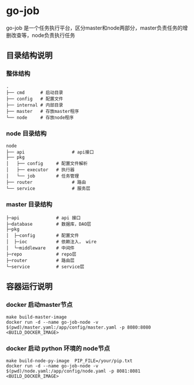 # go-job

go-job 是一个任务执行平台，区分master和node两部分，master负责任务的增删改查等，node负责执行任务

## 目录结构说明

### 整体结构

```shell
.
├── cmd      # 启动目录
├── config   # 配置文件
├── internal # 内部目录
├── master   # 存放master程序
└── node     # 存放node程序
```

### node 目录结构

```shell
node
├── api                  # api接口
├── pkg                
│   ├── config     # 配置文件解析
│   ├── executor   # 执行器
│   └── job        # 任务管理
├── router               # 路由
└── service              # 服务层
```

### master 目录结构

```shell
├─api              # api 接口
├─database         # 数据库，DAO层
├─pkg 
│  ├─config        # 配置文件
│  ├─ioc           # 依赖注入， wire
│  └─middleware    # 中间件
├─repo             # repo层
├─router           # 路由层
└─service          # service层
```

## 容器运行说明

### docker 启动master节点

```shell
make build-master-image
docker run -d --name go-job-node -v $(pwd)/master.yaml:/app/config/master.yaml -p 8080:8080 <BUILD_DOCKER_IMAGE>
```

### docker 启动 python 环境的 node节点

```shell
make build-node-py-image  PIP_FILE=/your/pip.txt
docker run -d --name go-job-node -v $(pwd)/node.yaml:/app/config/node.yaml -p 8081:8081 <BUILD_DOCKER_IMAGE>
```